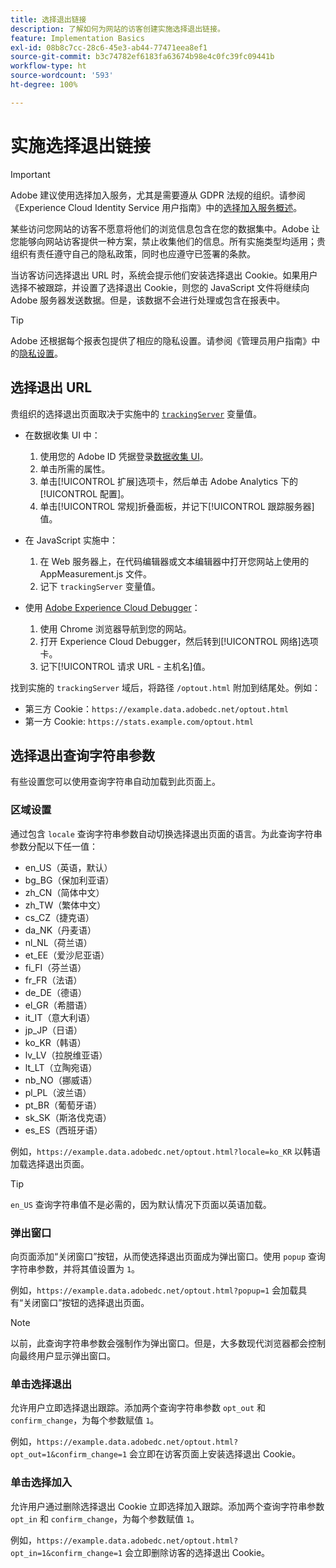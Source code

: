 ```yaml
---
title: 选择退出链接
description: 了解如何为网站的访客创建实施选择退出链接。
feature: Implementation Basics
exl-id: 08b8c7cc-28c6-45e3-ab44-77471eea8ef1
source-git-commit: b3c74782ef6183fa63674b98e4c0fc39fc09441b
workflow-type: ht
source-wordcount: '593'
ht-degree: 100%

---
```


# 实施选择退出链接

>[!IMPORTANT]
>
>Adobe 建议使用选择加入服务，尤其是需要遵从 GDPR 法规的组织。请参阅《Experience Cloud Identity Service 用户指南》中的[选择加入服务概述](https://experienceleague.adobe.com/docs/id-service/using/implementation/opt-in-service/optin-overview.html?lang=zh-Hans)。

某些访问您网站的访客不愿意将他们的浏览信息包含在您的数据集中。Adobe 让您能够向网站访客提供一种方案，禁止收集他们的信息。所有实施类型均适用；贵组织有责任遵守自己的隐私政策，同时也应遵守已签署的条款。

当访客访问选择退出 URL 时，系统会提示他们安装选择退出 Cookie。如果用户选择不被跟踪，并设置了选择退出 Cookie，则您的 JavaScript 文件将继续向 Adobe 服务器发送数据。但是，该数据不会进行处理或包含在报表中。

>[!TIP]
>
>Adobe 还根据每个报表包提供了相应的隐私设置。请参阅《管理员用户指南》中的[隐私设置](../../admin/admin/privacy-settings.md)。

## 选择退出 URL

贵组织的选择退出页面取决于实施中的 [`trackingServer`](../vars/config-vars/trackingserver.md) 变量值。

* 在数据收集 UI 中：
   1. 使用您的 Adobe ID 凭据登录[数据收集 UI](https://experience.adobe.com/data-collection)。
   1. 单击所需的属性。
   1. 单击[!UICONTROL 扩展]选项卡，然后单击 Adobe Analytics 下的[!UICONTROL 配置]。
   1. 单击[!UICONTROL 常规]折叠面板，并记下[!UICONTROL 跟踪服务器]值。

* 在 JavaScript 实施中：
   1. 在 Web 服务器上，在代码编辑器或文本编辑器中打开您网站上使用的 AppMeasurement.js 文件。
   1. 记下 `trackingServer` 变量值。

* 使用 [Adobe Experience Cloud Debugger](https://experienceleague.adobe.com/docs/debugger/using/experience-cloud-debugger.html?lang=zh-Hans)：
   1. 使用 Chrome 浏览器导航到您的网站。
   1. 打开 Experience Cloud Debugger，然后转到[!UICONTROL 网络]选项卡。
   1. 记下[!UICONTROL 请求 URL - 主机名]值。

找到实施的 `trackingServer` 域后，将路径 `/optout.html` 附加到结尾处。例如：

* 第三方 Cookie：`https://example.data.adobedc.net/optout.html`
* 第一方 Cookie: `https://stats.example.com/optout.html`

## 选择退出查询字符串参数

有些设置您可以使用查询字符串自动加载到此页面上。

### 区域设置

通过包含 `locale` 查询字符串参数自动切换选择退出页面的语言。为此查询字符串参数分配以下任一值：

* en_US（英语，默认）
* bg_BG（保加利亚语）
* zh_CN（简体中文）
* zh_TW（繁体中文）
* cs_CZ（捷克语）
* da_NK（丹麦语）
* nl_NL（荷兰语）
* et_EE（爱沙尼亚语）
* fi_FI（芬兰语）
* fr_FR（法语）
* de_DE（德语）
* el_GR（希腊语）
* it_IT（意大利语）
* jp_JP（日语）
* ko_KR（韩语）
* lv_LV（拉脱维亚语）
* lt_LT（立陶宛语）
* nb_NO（挪威语）
* pl_PL（波兰语）
* pt_BR（葡萄牙语）
* sk_SK（斯洛伐克语）
* es_ES（西班牙语）

例如，`https://example.data.adobedc.net/optout.html?locale=ko_KR` 以韩语加载选择退出页面。

>[!TIP]
>
>`en_US` 查询字符串值不是必需的，因为默认情况下页面以英语加载。

### 弹出窗口

向页面添加“关闭窗口”按钮，从而使选择退出页面成为弹出窗口。使用 `popup` 查询字符串参数，并将其值设置为 `1`。

例如，`https://example.data.adobedc.net/optout.html?popup=1` 会加载具有“关闭窗口”按钮的选择退出页面。

>[!NOTE]
>
>以前，此查询字符串参数会强制作为弹出窗口。但是，大多数现代浏览器都会控制向最终用户显示弹出窗口。

### 单击选择退出

允许用户立即选择退出跟踪。添加两个查询字符串参数 `opt_out` 和 `confirm_change`，为每个参数赋值 `1`。

例如，`https://example.data.adobedc.net/optout.html?opt_out=1&confirm_change=1` 会立即在访客页面上安装选择退出 Cookie。

### 单击选择加入

允许用户通过删除选择退出 Cookie 立即选择加入跟踪。添加两个查询字符串参数 `opt_in` 和 `confirm_change`，为每个参数赋值 `1`。

例如，`https://example.data.adobedc.net/optout.html?opt_in=1&confirm_change=1` 会立即删除访客的选择退出 Cookie。
